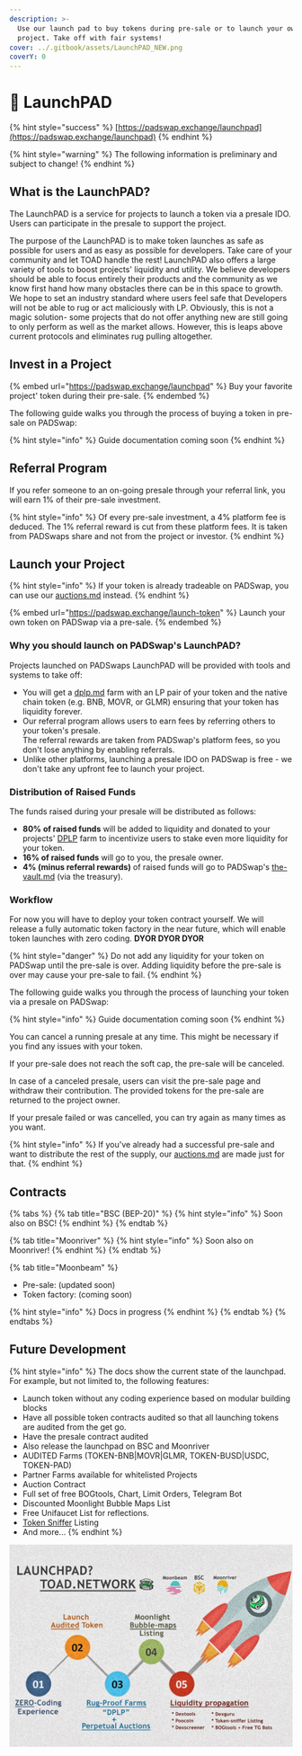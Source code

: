 ```yaml
---
description: >-
  Use our launch pad to buy tokens during pre-sale or to launch your own
  project. Take off with fair systems!
cover: ../.gitbook/assets/LaunchPAD_NEW.png
coverY: 0
---
```


# 🚀 LaunchPAD

{% hint style="success" %}
[https://padswap.exchange/launchpad](https://padswap.exchange/launchpad)
{% endhint %}

{% hint style="warning" %}
The following information is preliminary and subject to change!
{% endhint %}

## What is the LaunchPAD?

The LaunchPAD is a service for projects to launch a token via a presale IDO. Users can participate in the presale to support the project.

The purpose of the LaunchPAD is to make token launches as safe as possible for users and as easy as possible for developers. Take care of your community and let TOAD handle the rest! LaunchPAD also offers a large variety of tools to boost projects' liquidity and utility. We believe developers should be able to focus entirely their products and the community as we know first hand how many obstacles there can be in this space to growth. We hope to set an industry standard where users feel safe that Developers will not be able to rug or act maliciously with LP. Obviously, this is not a magic solution- some projects that do not offer anything new are still going to only perform as well as the market allows. However, this is leaps above current protocols and eliminates rug pulling altogether.

## Invest in a Project

{% embed url="https://padswap.exchange/launchpad" %}
Buy your favorite project' token during their pre-sale.
{% endembed %}

The following guide walks you through the process of buying a token in pre-sale on PADSwap:

{% hint style="info" %}
Guide documentation coming soon
{% endhint %}

## Referral Program

If you refer someone to an on-going presale through your referral link, you will earn 1% of their pre-sale investment.

{% hint style="info" %}
Of every pre-sale investment, a 4% platform fee is deduced. The 1% referral reward is cut from these platform fees. It is taken from PADSwaps share and not from the project or investor.
{% endhint %}

## Launch your Project

{% hint style="info" %}
If your token is already tradeable on PADSwap, you can use our [auctions.md](auctions.md "mention") instead.
{% endhint %}

{% embed url="https://padswap.exchange/launch-token" %}
Launch your own token on PADSwap via a pre-sale.
{% endembed %}

### Why you should launch on PADSwap's LaunchPAD?

Projects launched on PADSwaps LaunchPAD will be provided with tools and systems to take off:

* You will get a [dplp.md](../fundamentals/dplp.md "mention") farm with an LP pair of your token and the native chain token (e.g. BNB, MOVR, or GLMR) ensuring that your token has liquidity forever.
* Our referral program allows users to earn fees by referring others to your token's presale.\
  The referral rewards are taken from PADSwap's platform fees, so you don't lose anything by enabling referrals.
* Unlike other platforms, launching a presale IDO on PADSwap is free - we don't take any upfront fee to launch your project.

### Distribution of Raised Funds

The funds raised during your presale will be distributed as follows:

* **80% of raised funds** will be added to liquidity and donated to your projects' [DPLP](farms/dplp-farms.md) farm to incentivize users to stake even more liquidity for your token.
* **16% of raised funds** will go to you, the presale owner.
* **4% (minus referral rewards)** of raised funds will go to PADSwap's [the-vault.md](../fundamentals/the-vault.md "mention") (via the treasury).

### Workflow

For now you will have to deploy your token contract yourself. We will release a fully automatic token factory in the near future, which will enable token launches with zero coding. **DYOR DYOR DYOR**

{% hint style="danger" %}
Do not add any liquidity for your token on PADSwap until the pre-sale is over. Adding liquidity before the pre-sale is over may cause your pre-sale to fail.
{% endhint %}

The following guide walks you through the process of launching your token via a presale on PADSwap:

{% hint style="info" %}
Guide documentation coming soon
{% endhint %}

You can cancel a running presale at any time. This might be necessary if you find any issues with your token.

If your pre-sale does not reach the soft cap, the pre-sale will be canceled.

In case of a canceled presale, users can visit the pre-sale page and withdraw their contribution. The provided tokens for the pre-sale are returned to the project owner.

If your presale failed or was cancelled, you can try again as many times as you want.

{% hint style="info" %}
If you've already had a successful pre-sale and want to distribute the rest of the supply, our [auctions.md](auctions.md "mention") are made just for that.
{% endhint %}

## Contracts

{% tabs %}
{% tab title="BSC (BEP-20)" %}
{% hint style="info" %}
Soon also on BSC!
{% endhint %}
{% endtab %}

{% tab title="Moonriver" %}
{% hint style="info" %}
Soon also on Moonriver!
{% endhint %}
{% endtab %}

{% tab title="Moonbeam" %}
* Pre-sale: (updated soon)
* Token factory: (coming soon)

{% hint style="info" %}
Docs in progress
{% endhint %}
{% endtab %}
{% endtabs %}

## Future Development

{% hint style="info" %}
The docs show the current state of the launchpad. For example, but not limited to, the following features:

* Launch token without any coding experience based on modular building blocks
* Have all possible token contracts audited so that all launching tokens are audited from the get go.
* Have the presale contract audited
* Also release the launchpad on BSC and Moonriver
* AUDITED Farms (TOKEN-BNB|MOVR|GLMR, TOKEN-BUSD|USDC, TOKEN-PAD)
* Partner Farms available for whitelisted Projects
* Auction Contract
* Full set of free BOGtools, Chart, Limit Orders, Telegram Bot
* Discounted Moonlight Bubble Maps List
* Free Unifaucet List for reflections.
* [Token Sniffer](https://tokensniffer.com) Listing
* And more...
{% endhint %}

![](../.gitbook/assets/LaunchPAD.jpg)
